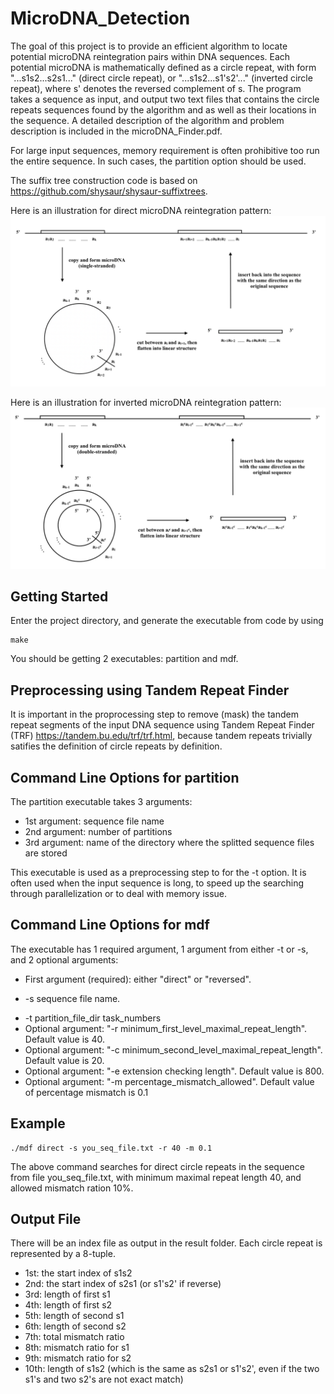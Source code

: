 # MicroDNA_Detection

The goal of this project is to provide an efficient algorithm to locate potential microDNA reintegration pairs within DNA sequences. Each potential microDNA is mathematically defined as a circle repeat, with form "...s1s2...s2s1..." (direct circle repeat), or "...s1s2...s1's2'..." (inverted circle repeat), where s' denotes the reversed complement of s. The program takes a sequence as input, and output two text files that contains the circle repeats sequences found by the algorithm and as well as their locations in the sequence. A detailed description of the algorithm and problem description is included in the microDNA_Finder.pdf.

For large input sequences, memory requirement is often prohibitive too run the entire sequence. In such cases, the partition option should be used.  

The suffix tree construction code is based on https://github.com/shysaur/shysaur-suffixtrees.

Here is an illustration for direct microDNA reintegration pattern:
![](microDNA_illustration_1.png)

Here is an illustration for inverted microDNA reintegration pattern:
![](microDNA_illustration_2.png)



## Getting Started

Enter the project directory, and generate the executable from code by using 
```
make
```
You should be getting 2 executables: partition and mdf.

## Preprocessing using Tandem Repeat Finder
It is important in the proprocessing step to remove (mask) the tandem repeat segments of the input DNA sequence using Tandem Repeat Finder (TRF) https://tandem.bu.edu/trf/trf.html, because tandem repeats trivially satifies the definition of circle repeats by definition. 

## Command Line Options for partition
The partition executable takes 3 arguments:
* 1st argument: sequence file name
* 2nd argument: number of partitions
* 3rd argument: name of the directory where the splitted sequence files are stored

This executable is used as a preprocessing step to for the -t option. It is often used when the input sequence is long, to speed up the searching through parallelization or to deal with memory issue.

## Command Line Options for mdf

The executable has 1 required argument, 1 argument from either -t or -s, and 2 optional arguments:
* First argument (required): either "direct" or "reversed". 
<!---
If "direct", then the program will search direct circle repeats (of form "...s1s2...s2s1..."); if "reversed", the program will search reversed circle repeats (of form "...s1s2...s1^(-1)s2^(-1)...").
-->

* -s sequence file name. 
<!---
The file should contain the DNA sequence in which you search the circle repeats; note that any characters that are not A, T, C, G are filtered out in the preprocessing.
-->
* -t partition_file_dir task_numbers
* Optional argument: "-r minimum_first_level_maximal_repeat_length". Default value is 40.
* Optional argument: "-c minimum_second_level_maximal_repeat_length". Default value is 20.
* Optional argument: "-e extension checking length". Default value is 800.
* Optional argument: "-m percentage_mismatch_allowed". Default value of percentage mismatch is 0.1

## Example
```
./mdf direct -s you_seq_file.txt -r 40 -m 0.1
```

The above command searches for direct circle repeats in the sequence from file you_seq_file.txt, with minimum maximal repeat length 40, and allowed mismatch ration 10%.

## Output File
There will be an index file as output in the result folder. Each circle repeat is represented by a 8-tuple.
* 1st: the start index of s1s2
* 2nd: the start index of s2s1 (or s1's2' if reverse)
* 3rd: length of first s1
* 4th: length of first s2
* 5th: length of second s1
* 6th: length of second s2
* 7th: total mismatch ratio
* 8th: mismatch ratio for s1
* 9th: mismatch ratio for s2
* 10th: length of s1s2 (which is the same as s2s1 or s1's2', even if the two s1's and two s2's are not exact match)


